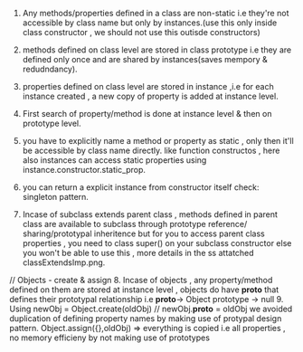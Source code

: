 1. Any methods/properties defined in a class are non-static i.e they're not accessible by class name but only by instances.(use this only inside class constructor , we should not use this outisde constructors)
2. methods defined on class level are stored in class prototype i.e they are defined only once and are shared
   by instances(saves mempory & redudndancy).
3. properties defined on class level are stored in instance ,i.e for each instance created , a new copy of property is added at instance level.

4. First search of property/method is done at instance level & then on prototype level.
5. you have to explicitly name a method or property as static , only then it'll be accessible by class name directly. like function constructos , here also instances can access static properties using instance.constructor.static_prop.
6. you can return a explicit instance from constructor itself check: singleton pattern.
7. Incase of subclass extends parent class , methods defined in parent class are available to subclass through prototype reference/ sharing/prototypal inheritence but for you to access parent class properties , you need to class super() on your subclass constructor else you won't be able to use this , more details in the ss attatched classExtendsImp.png.

// Objects - create & assign
8. Incase of objects , any property/method defined on them are stored at instance level , objects do have **proto** that defines their prototypal relationship i.e **proto**-> Object prototype -> null
9. Using newObj = Object.create(oldObj) // newObj.**proto** = oldObj
   we avoided duplication of defining property names by making use of protypal design pattern.
   Object.assign({},oldObj) => everything is copied i.e all properties , no memory efficieny by not making use of prototypes
